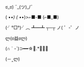 
ಠ_ಠ)
¯\_(ツ)_/¯

( •_•)
( •_•)>⌐■-■
(⌐■_■)

(╯°□°)╯︵ ┻━┻
┬─┬ ノ( ゜-゜ノ

ლ(ಠ益ಠლ)

(∩ ` -´)⊃━━☆ﾟ.*･｡ﾟ

(－‸ლ)
